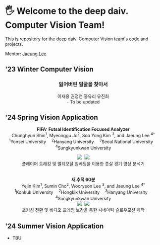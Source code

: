 # 🖐️ Welcome to the deep daiv. Computer Vision Team!
This is repository for the deep daiv. Computer Vision team's code and projects.  

Mentor: [Jaeung Lee](https://github.com/gnueaj)
 
## '23 Winter Computer Vision

<div align="center">
<h3>잃어버린 얼굴을 찾아서</h3>
이재웅 권정연 홍유리 유진희 <br>
- To be updated <br>

</div>


## '24 Spring Vision Application  
<div align="center">
<strong> FIFA: Futsal Identification Focused Analyzer </strong> <br> 
Chunghyun Shin<sup>1</sup>, Myeonggu Jo<sup>2</sup>, Soo Yong Kim <sup>3</sup>, and Jaeung Lee <sup>4&dagger;</sup>
<br>
<sup>1</sup>Yonsei University&emsp;
<sup>2</sup>Hanyang University&emsp;
<sup>3</sup>Seoul National University&emsp;
<sup>4</sup>Sungkyunkwan University
<br>

<a href="https://google.com"><img src='https://img.shields.io/badge/Project Page-FIFA-green'></a>&nbsp;
<a href='https://google.com'><img src='https://img.shields.io/badge/Code-FIFA-red'></a><br>
플레이어 트래킹 및 멀티모달 임베딩을 이용한 풋살 경기 영상 분석기 <br>
<br>

<strong> 새 추적 60분 </strong> <br>
Yejin Kim<sup>1</sup>, Sumin Cho<sup>2</sup>, Wooryeon Lee <sup>3</sup>, and Jaeung Lee <sup>4&dagger;</sup>
<br>
<sup>1</sup>Konkuk University&emsp;
<sup>2</sup>Hongkik University&emsp;
<sup>3</sup>Hanyang University&emsp;
<sup>4</sup>Sungkyunkwan University
<br>
<a href="https://google.com"><img src='https://img.shields.io/badge/Project Page-Bird Tracker-blue'></a>&nbsp;
<a href='https://google.com'><img src='https://img.shields.io/badge/Code-Bird Tracker-red'></a><br>
포커싱 전환 및 비디오 프레임 보간을 통한 시네마틱 슬로우모션 제작 <br>

</div>

## '24 Summer Vision Application
- TBU